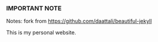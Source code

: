 ### IMPORTANT NOTE

Notes: fork from https://github.com/daattali/beautiful-jekyll

This is my personal website.
